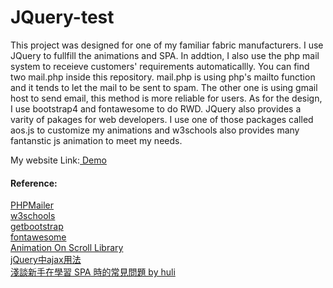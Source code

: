 # JQuery-test
This project was designed for one of my familiar fabric manufacturers. I use JQuery to fullfill the animations and SPA. In addtion, I also use the php mail system to receieve customers' requirements automaticallly. You can find two mail.php inside this repository. mail.php is using php's mailto function and it tends to let the mail to be sent to spam. The other one is using gmail host to send email, this method is more reliable for users. As for the design, I use bootstrap4 and fontawesome to do RWD. JQuery also provides a varity of pakages for web developers. I use one of those packages called aos.js to customize my animations and w3schools also provides many fantanstic js animation to meet my needs.
<p>My website Link:<a href="https://rockchang.000webhostapp.com/chingyue/"> Demo</a></p>
<h4>Reference:</h4>
<a href="https://github.com/PHPMailer/PHPMailer">PHPMailer</a><br>
<a href="https://www.w3schools.com/">w3schools</a><br>
<a href="https://getbootstrap.com/docs/4.5/getting-started/introduction/">getbootstrap</a><br>
<a href="https://fontawesome.com/">fontawesome</a><br>
<a href="https://michalsnik.github.io/aos/">Animation On Scroll Library</a><br>
<a href="https://awpluway.pixnet.net/blog/post/364195038">jQuery中ajax用法</a><br>
<a href="https://blog.huli.tw/2019/09/18/spa-common-problem-about-router/">淺談新手在學習 SPA 時的常見問題 by huli</a><br>
